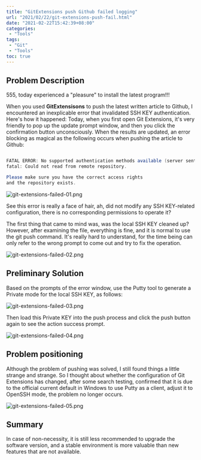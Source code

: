 ```yaml
---
title: "GitExtensions push Github failed logging"
url: "2021/02/22/git-extensions-push-fail.html"
date: "2021-02-22T15:42:39+08:00"
categories:
 - "Tools"
tags:
 - "Git"
 - "Tools"
toc: true
---
```



## Problem Description

555, today experienced a "pleasure" to install the latest program!!!


When you used **GitExtensisons** to  push the latest written article to Github, I encountered an inexplicable error that invalidated SSH KEY authentication. Here's how it happened: Today, when you first open Git Extensions, it's  very friendly to pop up the update prompt window, and then you click the confirmation button unconsciously. When the results are updated, an error blocking as magical as the following occurs when pushing the article to Github:

```java

FATAL ERROR: No supported authentication methods available (server sent: publickey)
fatal: Could not read from remote repository.

Please make sure you have the correct access rights
and the repository exists.

```

<!--more-->

![git-extensions-failed-01.png](http://imgs.lisenhui.cn/2021/02-22-git-extensions-failed-01.png)


See this error is really a face of hair, ah, did not modify any SSH KEY-related configuration, there is no corresponding permissions to operate it? 

The first thing that came to mind was, was the local SSH KEY cleaned up? However, after examining the file, everything is fine, and it is normal to use the git push command. It's really hard to understand, for the time being can only refer to the wrong prompt to come out and try to fix the operation. 

![git-extensions-failed-02.png](http://imgs.lisenhui.cn/2021/02-22-git-extensions-failed-02.png)

## Preliminary Solution

Based on the prompts of the error window, use the Putty tool to generate a Private mode for the local SSH KEY, as follows:

![git-extensions-failed-03.png](http://imgs.lisenhui.cn/2021/02-22-git-extensions-failed-03.png)

Then load this Private KEY into the push process and click the push button again to see the action success prompt. 

![git-extensions-failed-04.png](http://imgs.lisenhui.cn/2021/02-22-git-extensions-failed-04.png)

## Problem positioning

Although the problem of pushing was solved, I still found things a little strange and strange. So I thought about whether the configuration of Git Extensions has changed, after some search testing, confirmed that it is due to the official current default in Windows to use Putty as a client, adjust it to OpenSSH mode, the problem no longer occurs. 

![git-extensions-failed-05.png](http://imgs.lisenhui.cn/2021/02-22-git-extensions-failed-05.png)

## Summary

In case of non-necessity, it is still less recommended to upgrade the software version, and a stable environment is more valuable than new features that are not available.
